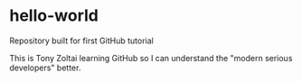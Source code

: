 # hello-world
Repository built for first GitHub tutorial

This is Tony Zoltai learning GitHub so I can understand the "modern serious developers" better.

